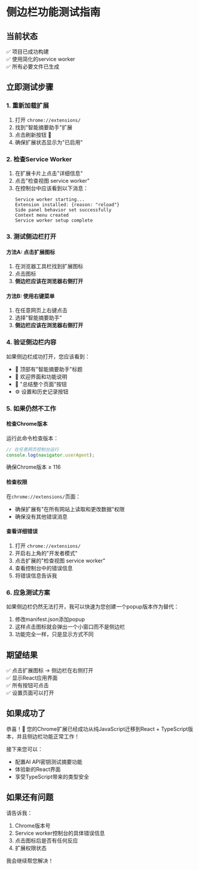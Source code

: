 # 侧边栏功能测试指南

## 当前状态
✅ 项目已成功构建  
✅ 使用简化的service worker  
✅ 所有必要文件已生成  

## 立即测试步骤

### 1. 重新加载扩展
1. 打开 `chrome://extensions/`
2. 找到"智能摘要助手"扩展
3. 点击刷新按钮 🔄
4. 确保扩展状态显示为"已启用"

### 2. 检查Service Worker
1. 在扩展卡片上点击"详细信息"
2. 点击"检查视图 service worker"
3. 在控制台中应该看到以下消息：
   ```
   Service worker starting...
   Extension installed: {reason: "reload"}
   Side panel behavior set successfully
   Context menu created
   Service worker setup complete
   ```

### 3. 测试侧边栏打开

#### 方法A: 点击扩展图标
1. 在浏览器工具栏找到扩展图标
2. 点击图标
3. **侧边栏应该在浏览器右侧打开**

#### 方法B: 使用右键菜单
1. 在任意网页上右键点击
2. 选择"智能摘要助手"
3. **侧边栏应该在浏览器右侧打开**

### 4. 验证侧边栏内容
如果侧边栏成功打开，您应该看到：
- 🎯 顶部有"智能摘要助手"标题
- 📝 欢迎界面和功能说明
- 🔲 "总结整个页面"按钮
- ⚙️ 设置和历史记录按钮

### 5. 如果仍然不工作

#### 检查Chrome版本
运行此命令检查版本：
```javascript
// 在任意网页控制台运行
console.log(navigator.userAgent);
```
确保Chrome版本 ≥ 116

#### 检查权限
在`chrome://extensions/`页面：
- 确保扩展有"在所有网站上读取和更改数据"权限
- 确保没有其他错误消息

#### 查看详细错误
1. 打开 `chrome://extensions/`
2. 开启右上角的"开发者模式"
3. 点击扩展的"检查视图 service worker"
4. 查看控制台中的错误信息
5. 将错误信息告诉我

### 6. 应急测试方案

如果侧边栏仍然无法打开，我可以快速为您创建一个popup版本作为替代：

1. 修改manifest.json添加popup
2. 这样点击图标就会弹出一个小窗口而不是侧边栏
3. 功能完全一样，只是显示方式不同

## 期望结果

✅ 点击扩展图标 → 侧边栏在右侧打开  
✅ 显示React应用界面  
✅ 所有按钮可点击  
✅ 设置页面可以打开  

## 如果成功了

恭喜！🎉 您的Chrome扩展已经成功从纯JavaScript迁移到React + TypeScript版本，并且侧边栏功能正常工作！

接下来您可以：
- 配置AI API密钥测试摘要功能
- 体验新的React界面
- 享受TypeScript带来的类型安全

## 如果还有问题

请告诉我：
1. Chrome版本号
2. Service worker控制台的具体错误信息  
3. 点击图标后是否有任何反应
4. 扩展权限状态

我会继续帮您解决！